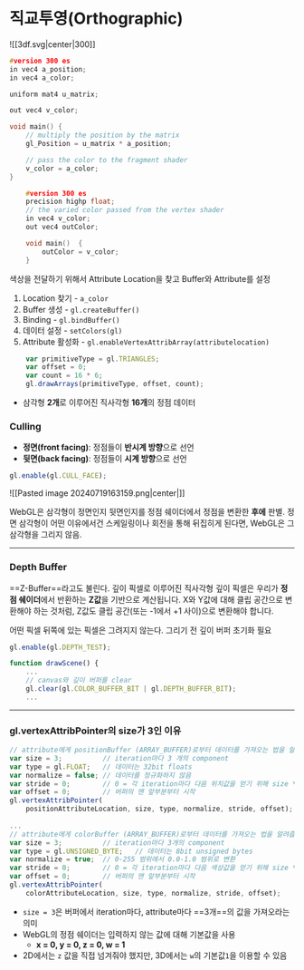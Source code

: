 
# 직교투영(Orthographic)



![[3df.svg|center|300]]


```cpp title:"Vertex Shader" hl:11,14
#version 300 es
in vec4 a_position;
in vec4 a_color;

uniform mat4 u_matrix;

out vec4 v_color;

void main() {
	// multiply the position by the matrix
	gl_Position = u_matrix * a_position;

	// pass the color to the fragment shader
	v_color = a_color;
}
```

```cpp title:'Fragment Shader' hl:3-4
    #version 300 es
    precision highp float;
    // the varied color passed from the vertex shader
    in vec4 v_color;
    out vec4 outColor;

    void main()  {
        outColor = v_color;
    }
```

색상을 전달하기 위해서 Attribute Location을 찾고 Buffer와 Attribute를 설정
1. Location 찾기 -  `a_color`
2. Buffer 생성 - `gl.createBuffer()`
3. Binding -  `gl.bindBuffer()`
4. 데이터 설정 - `setColors(gl)`
5. Attribute 활성화 - `gl.enableVertexAttribArray(attributelocation)`

```js title:"drawScene" hl:3
    var primitiveType = gl.TRIANGLES;
    var offset = 0;
    var count = 16 * 6;
    gl.drawArrays(primitiveType, offset, count);

```

- 삼각형 **2개**로 이루어진 직사각형 **16개**의 정점 데이터 

### Culling

- **정면(front facing)**: 정점들이 **반시계 방향**으로 선언
- **뒷면(back facing)**: 정점들이 **시계 방향**으로 선언


```js title:'뒷면 삼각형들을 "culling"'
gl.enable(gl.CULL_FACE);
```

![[Pasted image 20240719163159.png|center|]]

WebGL은 삼각형이 정면인지 뒷면인지를 정점 쉐이더에서 정점을 변환한 **후에** 판별.
정면 삼각형이 어떤 이유에서건 스케일링이나 회전을 통해 뒤집히게 된다면, WebGL은 그 삼각형을 그리지 않음.

---

### Depth Buffer

==Z-Buffer==라고도 불린다. 깊이 픽셀로 이루어진 직사각형
깊이 픽셀은 우리가 **정점 쉐이더**에서 반환하는 **Z값**을 기반으로 계산됩니다. X와 Y값에 대해 클립 공간으로 변환해야 하는 것처럼, Z값도 클립 공간(또는 -1에서 +1 사이)으로 변환해야 합니다.

어떤 픽셀 뒤쪽에 있는 픽셀은 그려지지 않는다.
그리기 전 깊이 버퍼 초기화 필요

```js
gl.enable(gl.DEPTH_TEST);
```


```js
function drawScene() {
    ...
    // canvas와 깊이 버퍼를 clear
    gl.clear(gl.COLOR_BUFFER_BIT | gl.DEPTH_BUFFER_BIT);
    ...
```


---

### gl.vertexAttribPointer의 size가 3인 이유

```js
// attribute에게 positionBuffer (ARRAY_BUFFER)로부터 데이터를 가져오는 법을 알려줍니다. 
var size = 3;          // iteration마다 3 개의 component
var type = gl.FLOAT;   // 데이터는 32bit floats
var normalize = false; // 데이터를 정규화하지 않음
var stride = 0;        // 0 = 각 iteration마다 다음 위치값을 얻기 위해 size * sizeof(type) 만큼 앞으로 이동
var offset = 0;        // 버퍼의 맨 앞부분부터 시작
gl.vertexAttribPointer(
    positionAttributeLocation, size, type, normalize, stride, offset);
 
...
// attribute에게 colorBuffer (ARRAY_BUFFER)로부터 데이터를 가져오는 법을 알려줍니다. 
var size = 3;          // iteration마다 3개의 component
var type = gl.UNSIGNED_BYTE;   // 데이터는 8bit unsigned bytes
var normalize = true;  // 0-255 범위에서 0.0-1.0 범위로 변환
var stride = 0;        // 0 = 각 iteration마다 다음 색상값을 얻기 위해 size * sizeof(type) 만큼 앞으로 이동
var offset = 0;        // 버퍼의 맨 앞부분부터 시작
gl.vertexAttribPointer(
    colorAttributeLocation, size, type, normalize, stride, offset);
```

- `size = 3`은 버퍼에서 iteration마다, attribute마다 ==3개==의 값을 가져오라는 의미 
- WebGL의 정점 쉐이더는 입력하지 않는 값에 대해 기본값을 사용
	 -  **x = 0, y = 0, z = 0, w = 1**
-  2D에서는 `z` 값을 직접 넘겨줘야 했지만, 3D에서는  `w`의 기본값`1`을 이용할 수 있음